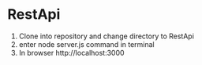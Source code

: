 # RestApi

  1. Clone into repository and change directory to RestApi
  2. enter node server.js command in terminal
  3. In browser http://localhost:3000

  
